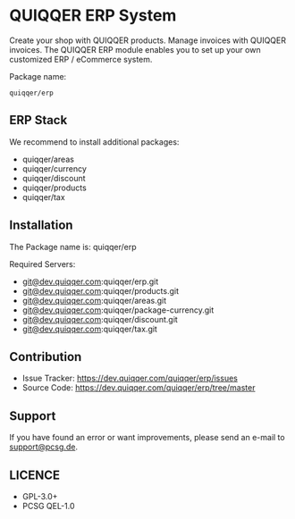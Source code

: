 QUIQQER ERP System
========

Create your shop with QUIQQER products. Manage invoices with QUIQQER invoices.
The QUIQQER ERP module enables you to set up your own customized ERP / eCommerce system.

Package name:

    quiqqer/erp


ERP Stack
----

We recommend to install additional packages:

- quiqqer/areas
- quiqqer/currency
- quiqqer/discount
- quiqqer/products
- quiqqer/tax


Installation
------------

The Package name is: quiqqer/erp

Required Servers:

- git@dev.quiqqer.com:quiqqer/erp.git
- git@dev.quiqqer.com:quiqqer/products.git
- git@dev.quiqqer.com:quiqqer/areas.git
- git@dev.quiqqer.com:quiqqer/package-currency.git
- git@dev.quiqqer.com:quiqqer/discount.git
- git@dev.quiqqer.com:quiqqer/tax.git


Contribution
----------

- Issue Tracker: https://dev.quiqqer.com/quiqqer/erp/issues
- Source Code: https://dev.quiqqer.com/quiqqer/erp/tree/master


Support
-------

If you have found an error or want improvements, please send an e-mail to support@pcsg.de.


LICENCE
-------

- GPL-3.0+
- PCSG QEL-1.0